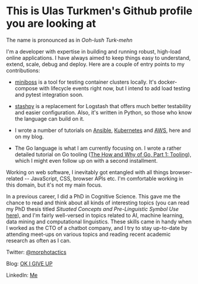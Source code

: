 # This is Ulas Turkmen's Github profile you are looking at

The name is pronounced as in *Ooh-lush Turk-mehn*

I'm a developer with expertise in building and running robust, high-load online
applications. I have always aimed to keep things easy to understand, extend,
scale, debug and deploy. Here are a couple of entry points to my contributions:

- [miniboss](https://github.com/afroisalreadyinu/miniboss) is a tool for testing
  container clusters locally. It's docker-compose with lifecycle events right
  now, but I intend to add load testing and pytest integration soon.

- [stashpy](https://github.com/afroisalreadyinu/stashpy) is a replacement for
  Logstash that offers much better testability and easier configuration. Also,
  it's written in Python, so those who know the language can build on it.

- I wrote a number of tutorials on
  [Ansible](https://github.com/afroisalreadyinu/practical-ansible-intro),
  [Kubernetes](http://okigiveup.net/a-tutorial-introduction-to-kubernetes/) and
  [AWS](http://okigiveup.net/discovering-aws-with-cli-part-1-basics/), here and
  on my blog.

- The Go language is what I am currently focusing on. I wrote a rather detailed
  tutorial on Go tooling ([The How and Why of Go, Part 1:
  Tooling](http://okigiveup.net/the-how-and-why-of-go-part-1-tooling/)), which I
  might even follow up on with a second installment.

Working on web software, I inevitably got entangled with all things
browser-related -- JavaScript, CSS, browser APIs etc. I'm comfortable working in
this domain, but it's not my main focus.

In a previous career, I did a PhD in Cognitive Science. This gave me the chance
to read and think about all kinds of interesting topics (you can read my PhD
thesis titled *Situated Concepts and Pre-Linguistic Symbol Use*
[here](https://repositorium.ub.uni-osnabrueck.de/handle/urn:nbn:de:gbv:700-201006076293?mode=full)),
and I'm fairly well-versed in topics related to AI, machine learning, data
mining and computational linguistics. These skills came in handy when I worked
as the CTO of a chatbot company, and I try to stay up-to-date by attending
meet-ups on various topics and reading recent academic research as often as I
can.

Twitter: [@morphotactics](https://twitter.com/morphotactics)

Blog: [OK I GIVE UP](http://okigiveup.net)

LinkedIn: [Me](https://www.linkedin.com/in/ula%C5%9F-t%C3%BCrkmen-74ba4522/)
